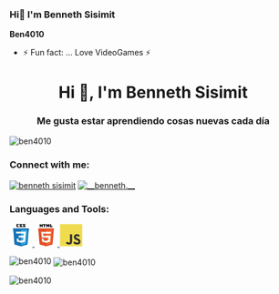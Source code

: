 ### Hi👋 I'm Benneth Sisimit

**Ben4010**

- ⚡ Fun fact: ... Love VideoGames ⚡
<h1 align="center">Hi 👋, I'm Benneth Sisimit</h1>
<h3 align="center">Me gusta estar aprendiendo cosas nuevas cada día</h3>

<p align="left"> <img src="https://komarev.com/ghpvc/?username=ben4010&label=Profile%20views&color=0e75b6&style=flat" alt="ben4010" /> </p>



<h3 align="left">Connect with me:</h3>
<p align="left">
<a href="https://linkedin.com/in/benneth sisimit" target="blank"><img align="center" src="https://raw.githubusercontent.com/rahuldkjain/github-profile-readme-generator/master/src/images/icons/Social/linked-in-alt.svg" alt="benneth sisimit" height="30" width="40" /></a>
<a href="https://instagram.com/__benneth.__" target="blank"><img align="center" src="https://raw.githubusercontent.com/rahuldkjain/github-profile-readme-generator/master/src/images/icons/Social/instagram.svg" alt="__benneth.__" height="30" width="40" /></a>
</p>

<h3 align="left">Languages and Tools:</h3>
<p align="left"> <a href="https://www.w3schools.com/css/" target="_blank" rel="noreferrer"> <img src="https://raw.githubusercontent.com/devicons/devicon/master/icons/css3/css3-original-wordmark.svg" alt="css3" width="40" height="40"/> </a> <a href="https://www.w3.org/html/" target="_blank" rel="noreferrer"> <img src="https://raw.githubusercontent.com/devicons/devicon/master/icons/html5/html5-original-wordmark.svg" alt="html5" width="40" height="40"/> </a> <a href="https://developer.mozilla.org/en-US/docs/Web/JavaScript" target="_blank" rel="noreferrer"> <img src="https://raw.githubusercontent.com/devicons/devicon/master/icons/javascript/javascript-original.svg" alt="javascript" width="40" height="40"/> </a> </p>

<p><img align="left" src="https://github-readme-stats.vercel.app/api/top-langs?username=ben4010&show_icons=true&locale=en&layout=compact" alt="ben4010" /></p>

<p>&nbsp;<img align="center" src="https://github-readme-stats.vercel.app/api?username=ben4010&show_icons=true&locale=en" alt="ben4010" /></p>

<p><img align="center" src="https://github-readme-streak-stats.herokuapp.com/?user=ben4010&" alt="ben4010" /></p>


